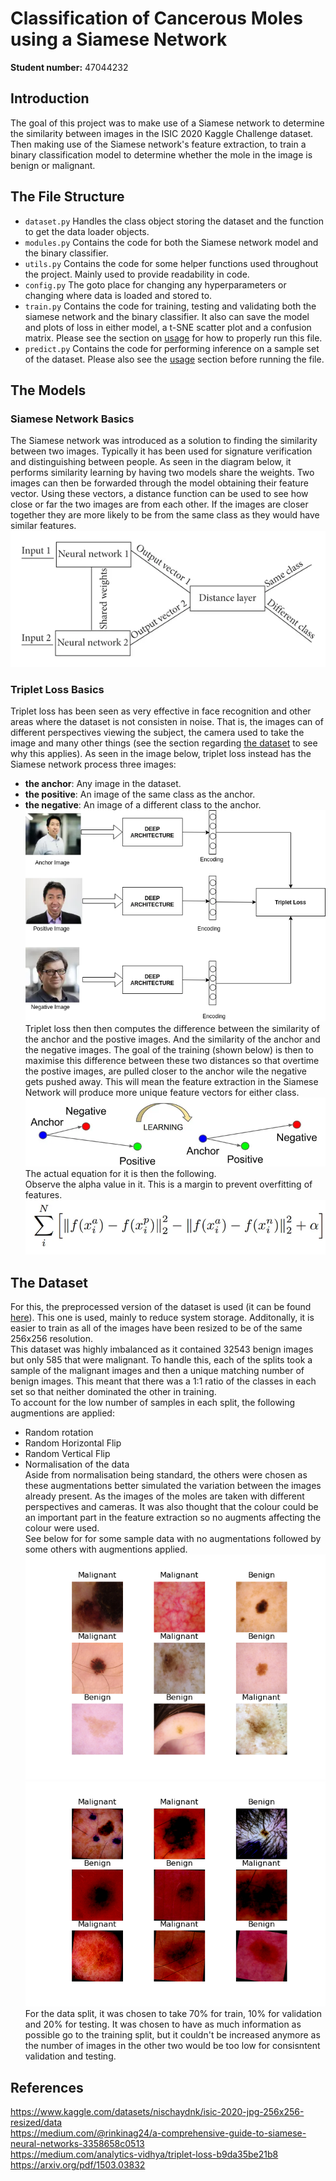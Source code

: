 # Classification of Cancerous Moles using a Siamese Network
**Student number:** 47044232

## Introduction
The goal of this project was to make use of a Siamese network to determine the similarity between images in the ISIC 2020 Kaggle Challenge dataset.
Then making use of the Siamese network's feature extraction, to train a binary classification model to determine whether the mole in the image is benign or malignant.


## The File Structure
- `dataset.py` Handles the class object storing the dataset and the function to get the data loader objects.
- `modules.py` Contains the code for both the Siamese network model and the binary classifier.
- `utils.py` Contains the code for some helper functions used throughout the project. Mainly used to provide readability in code.
- `config.py` The goto place for changing any hyperparameters or changing where data is loaded and stored to.
- `train.py` Contains the code for training, testing and validating both the siamese network and the binary classifier. 
It also can save the model and plots of loss in either model, a t-SNE scatter plot and a confusion matrix. Please see the section on [usage](#usage) for how to properly run this file.
- `predict.py` Contains the code for performing inference on a sample set of the dataset. Please also see the [usage](#usage) section before running the file.


## The Models
### Siamese Network Basics
The Siamese network was introduced as a solution to finding the similarity between two images. Typically it has been used for signature verification and distinguishing between people.
As seen in the diagram below, it performs similarity learning by having two models share the weights. Two images can then be forwarded through the model obtaining their feature vector.
Using these vectors, a distance function can be used to see how close or far the two images are from each other. 
If the images are closer together they are more likely to be from the same class as they would have similar features. \
![Diagram of a basic siamese network](./images/siamese_diagram.png)

### Triplet Loss Basics
Triplet loss has been seen as very effective in face recognition and other areas where the dataset is not consisten in noise.
That is, the images can of different perspectives viewing the subject, the camera used to take the image and many other things (see the section regarding [the dataset](#the-dataset) to see why this applies).
As seen in the image below, triplet loss instead has the Siamese network process three images:
- **the anchor**: Any image in the dataset.
- **the positive**: An image of the same class as the anchor.
- **the negative**: An image of a different class to the anchor. \
![triplet loss diagram 1](./images/triplet_loss_diagram1.png) \
Triplet loss then then computes the difference between the similarity of the anchor and the postive images. And the similarity of the anchor and the negative images.
The goal of the training (shown below) is then to maximise this difference between these two distances so that overtime the postive images, are pulled closer to the anchor wile the negative gets pushed away.
This will mean the feature extraction in the Siamese Network will produce more unique feature vectors for either class. \
![triplet loss diagram 2](./images/triplet_loss_diagram2.png) \
The actual equation for it is then the following.\
Observe the alpha value in it. This is a margin to prevent overfitting of features.
![triplet loss diagram 3](./images/triplet_loss_diagram3.png)


## The Dataset
For this, the preprocessed version of the dataset is used (it can be found [here](https://www.kaggle.com/datasets/nischaydnk/isic-2020-jpg-256x256-resized/data)).
This one is used, mainly to reduce system storage. Additonally, it is easier to train as all of the images have been resized to be of the same 256x256 resolution. \
This dataset was highly imbalanced as it contained 32543 benign images but only 585 that were malignant.
To handle this, each of the splits took a sample of the malignant images and then a unique matching number of benign images. 
This meant that there was a 1:1 ratio of the classes in each set so that neither dominated the other in training.\
To account for the low number of samples in each split, the following augmentions are applied:
- Random rotation
- Random Horizontal Flip
- Random Vertical Flip
- Normalisation of the data \
Aside from normalisation being standard, the others were chosen as these augmentations better simulated the variation between the images already present.
As the images of the moles are taken with different perspectives and cameras.
It was also thought that the colour could be an important part in the feature extraction so no augments affecting the colour were used. \
See below for for some sample data with no augmentations followed by some others with augmentions applied. \
![images with no augmentions](./images/sample_images_no_augs.png) ![images with augmentations](./images/sample_images_w_augs.png) \
For the data split, it was chosen to take 70% for train, 10% for validation and 20% for testing. 
It was chosen to have as much information as possible go to the training split, but it couldn't be increased anymore as the number of images in the other two would be too low for consisntent validation and testing.



## References
https://www.kaggle.com/datasets/nischaydnk/isic-2020-jpg-256x256-resized/data \
https://medium.com/@rinkinag24/a-comprehensive-guide-to-siamese-neural-networks-3358658c0513 \
https://medium.com/analytics-vidhya/triplet-loss-b9da35be21b8 \
https://arxiv.org/pdf/1503.03832

